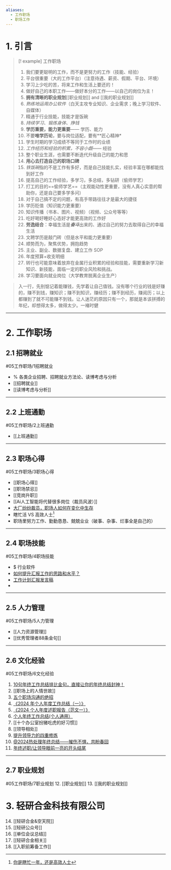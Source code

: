 ```yaml
---
aliases:
  - 工作职场
  - 职场工作
---
```

# 1. 引言
>[! example] 工作职场
>1. 我们要更聪明的工作，而不是更努力的工作（技能、经验）
>2. 平台很重要（大的工作平台）（注意待遇、薪资、假期、平台、环境）
>3. 学习上少吃的苦，将来工作和生活上要还的！
>4. 做好自己的本职工作——做好本分的工作——以自己的岗位为主！
>5. **拥有清晰的职业规划**[[职业规划]] and [[我的职业规划]]
>6. *熟练地运用办公软件*（白天主攻专业知识、企业需求；晚上学习软件、自媒体）
>7. 精通于行业技能，技能才是饭碗
>8. *持续学习、锻炼身体、挣钱*
>9. **学历重要，能力更重要**—— 学历、能力
>10. 不要**唯学历论**，要与岗位适配，要有**匠心精神*
>11. 学生时期的学习成绩不等同于工作时的业绩
>12. *工作经历和经验的积累，不容小觑*—— 经验
>13. 整个职业生涯，也需要不断迭代升级自己的能力和思
>14. **用心去打造自己的职场口碑**
>15. *铁饭碗*指的不是工作有多好，而是自己技能扎实，经验丰富在哪都能找到好工作
>16. 提高自己的工作经验，多学习，多总结，多钻研（偷师学艺）
>17. 打工的目的==偷师学艺==（主观能动性更重要，没有人真心实意的帮助你，还是自己要多学多问）
>18. 对于自己搞不定的问题，有高手带路往往才是最大的捷径
>19. 学历贬值（知识能力更重要）
>20. 知识传播（书本、图片、视频）（视频、公众号等等）
>21.  吃好喝好睡好心态好才能更高效的工作好
>22. **劳逸结合**：幸福生活是***奋斗***出来的、通过自己的努力去取得自己的幸福生活
>23. 文聘学历是敲门砖（但是水平和能力更重要）
>24. 顺势而为，聚焦优势，拥抱趋势
>25. 主业、副业、数据复盘、建立工作 SOP 
>26. 年度预算+收支明细 
>27. 转行也可能意味着放弃在金属行业积累的经验和技能，需要重新学习新知识、新技能，面临一定的职业风险和挑战。
>28. 学习要面向就业岗位（大学教育脱离企业生产）

> 入一行，先别惦记着能赚钱，先学着让自己值钱。没有哪个行业的钱是好赚的，赚不到钱，赚知识；赚不到知识，赚经历；赚不到经历，赚阅历；以上都赚到了就不可能赚不到钱。让人迷茫的原因只有一个，那就是本该拼搏的年纪，却想得太多，做得太少。一褚时健


----
# 2. 工作职场
## 2.1 招聘就业 
#05工作职场/1招聘就业
 - % 各类企业招聘、招聘就业方法论、读博考虑与分析
- [[招聘就业]]
- [[读博考虑与分析]]
---
## 2.2 上班通勤
#05工作职场/2上班通勤 
- [[上班通勤]]
---
## 2.3 职场心得 
#05工作职场/3职场心得
- [[职场心得]]
- [[职场禁忌]]
- [[竞岗升职]]
-  [[Ai人工智能将代替很多岗位（裁员风波）]]
- [大厂纷纷裁员，职场人如何在变化中生存](https://mp.weixin.qq.com/s/dpte9ToWjkpiNwWuVhvq4Q)
- 瞎忙活 VS 高效人士[^1]
- 职场里努力工作、勤勤恳恳、兢兢业业（破事、杂事、烂事全是自己的）
---
## 2.4 职场技能
#05工作职场/4职场技能 
- $ 行业软件
- [如何提升汇报工作的思路和水平？](https://mp.weixin.qq.com/s/MlNM20H9rzbzLi9PWS-l6A) 
- [工作计划汇报发言稿](https://mp.weixin.qq.com/s/ecVhrGqngPv73Yh1OMyaCg)
- 
---
## 2.5 人力管理 
#05工作职场/5人力管理
- [[人力资源管理]]
- [[优秀管理者88条金句]]
---
## 2.6 文化经验 
#05工作职场/6文化经验 
1. [10句年终工作总结排比金句，直接让你的年终总结封神！](https://mp.weixin.qq.com/s/bASjEVrNJwaSEh5uZbPRIw)
2. [[职场上的人情世故]]
3. [五个职场沟通的绝招](https://mp.weixin.qq.com/s/7cP0oHCo7xEJUqOzjPZUhw)
4. [《2024 年个人年度工作总结（一）》](https://mp.weixin.qq.com/s/hKVvG6RFzXMdjIAoOmMW-g)
5. [《2024 个人年度述职报告（范文一）》](https://mp.weixin.qq.com/s/7oqMPP5RupUEu2wOMud0KQ)
6. [个人年终工作总结(个人通用）](https://mp.weixin.qq.com/s/7Wf-KVhp6XC82uiaeqIWiw)
7. [[十个办公室扮猪吃虎的好习惯]]
8. [[领导相处]]
9. [提升领导力的四重修炼](https://mp.weixin.qq.com/s/Efr43dh4IsQ3kxi5cXDKng)
10. [@2024热处理年终总结——摧伤不惧，共盼春回](https://mp.weixin.qq.com/s/6GWm62lRYM-kHQ1DWs9NrA)
11. [年终述职/让领导眼前一亮的开头结尾](https://mp.weixin.qq.com/s/hrps8y7nupoNLpSIOFkFTQ)
---
## 2.7 职业规划 
#05工作职场/7职业规划 
12. [[职业规划]]
13. [[我的职业规划]]
# 3. 轻研合金科技有限公司
14. [[轻研合金&空天院]]
15. [[轻研公众号]]
16. [[单位会议总结]]
17. [[轻研合金相关]]
18. [[入职前筹备工作]]

[^1]: [你是瞎忙一年，还是高效人士](https://mp.weixin.qq.com/s/x1nYsVm6BjKLEAIpmrpBrw)

